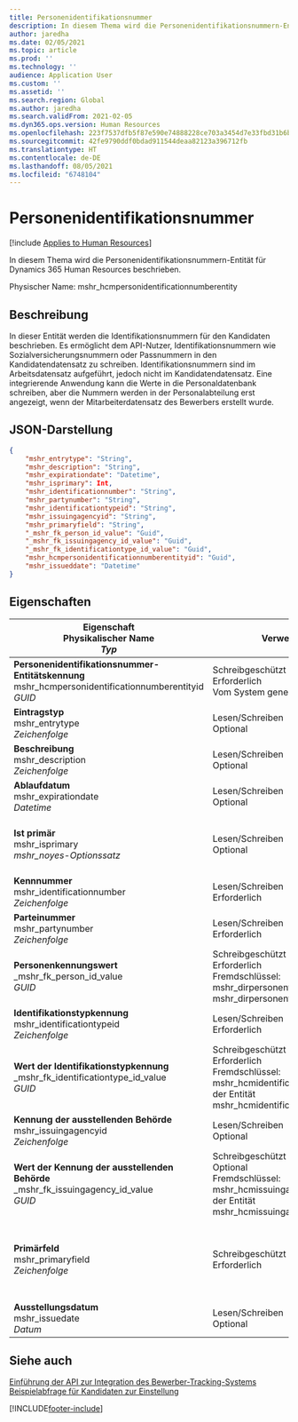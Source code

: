 ```yaml
---
title: Personenidentifikationsnummer
description: In diesem Thema wird die Personenidentifikationsnummern-Entität für Dynamics 365 Human Resources beschrieben.
author: jaredha
ms.date: 02/05/2021
ms.topic: article
ms.prod: ''
ms.technology: ''
audience: Application User
ms.custom: ''
ms.assetid: ''
ms.search.region: Global
ms.author: jaredha
ms.search.validFrom: 2021-02-05
ms.dyn365.ops.version: Human Resources
ms.openlocfilehash: 223f7537dfb5f87e590e74888228ce703a3454d7e33fbd31b6b9a6915884fa4a
ms.sourcegitcommit: 42fe9790ddf0bdad911544deaa82123a396712fb
ms.translationtype: HT
ms.contentlocale: de-DE
ms.lasthandoff: 08/05/2021
ms.locfileid: "6748104"
---
```

# <a name="person-identification-number"></a>Personenidentifikationsnummer

[!include [Applies to Human Resources](../includes/applies-to-hr.md)]

In diesem Thema wird die Personenidentifikationsnummern-Entität für Dynamics 365 Human Resources beschrieben.

Physischer Name: mshr_hcmpersonidentificationnumberentity

## <a name="description"></a>Beschreibung

In dieser Entität werden die Identifikationsnummern für den Kandidaten beschrieben. Es ermöglicht dem API-Nutzer, Identifikationsnummern wie Sozialversicherungsnummern oder Passnummern in den Kandidatendatensatz zu schreiben. Identifikationsnummern sind im Arbeitsdatensatz aufgeführt, jedoch nicht im Kandidatendatensatz. Eine integrierende Anwendung kann die Werte in die Personaldatenbank schreiben, aber die Nummern werden in der Personalabteilung erst angezeigt, wenn der Mitarbeiterdatensatz des Bewerbers erstellt wurde.

## <a name="json-representation"></a>JSON-Darstellung

```json
{
    "mshr_entrytype": "String",
    "mshr_description": "String",
    "mshr_expirationdate": "Datetime",
    "mshr_isprimary": Int,
    "mshr_identificationnumber": "String",
    "mshr_partynumber": "String",
    "mshr_identificationtypeid": "String",
    "mshr_issuingagencyid": "String",
    "mshr_primaryfield": "String",
    "_mshr_fk_person_id_value": "Guid",
    "_mshr_fk_issuingagency_id_value": "Guid",
    "_mshr_fk_identificationtype_id_value": "Guid",
    "mshr_hcmpersonidentificationnumberentityid": "Guid",
    "mshr_issueddate": "Datetime"
}
```

## <a name="properties"></a>Eigenschaften

| Eigenschaft<br>**Physikalischer Name**<br>**_Typ_** | Verwenden | Beschreibung |
| --- | --- | --- |
| **Personenidentifikationsnummer-Entitätskennung**<br>mshr_hcmpersonidentificationnumberentityid<br>*GUID* | Schreibgeschützt<br>Erforderlich<br>Vom System generiert | Eindeutiger primäre Bezeichner für den Datensatz der Personenidentifikationsnummer. |
| **Eintragstyp**<br>mshr_entrytype<br>*Zeichenfolge* | Lesen/Schreiben<br>Optional | Freier Wert zum Verweis auf die Art der Eingabe für die Identifikationsnummer. |
| **Beschreibung**<br>mshr_description<br>*Zeichenfolge* | Lesen/Schreiben<br>Optional | Die Beschreibung der Kennnummer. |
| **Ablaufdatum**<br>mshr_expirationdate<br>*Datetime* | Lesen/Schreiben<br>Optional | Das Datum, an dem die Identifikationsnummer oder das zugehörige Dokument abläuft. |
| **Ist primär**<br>mshr_isprimary<br>*mshr_noyes-Optionssatz* | Lesen/Schreiben<br>Optional | Definiert, ob die Identifikationsnummer der primäre Datensatz für die Person für diesen Identifikationstyp ist. |
| **Kennnummer**<br>mshr_identificationnumber<br>*Zeichenfolge* | Lesen/Schreiben<br>Erforderlich | Die Kennnummer |
| **Parteinummer**<br>mshr_partynumber<br>*Zeichenfolge* | Lesen/Schreiben<br>Erforderlich | Der Bezeichner der Partei (Person) im Besitz der Identifikationsnummer. |
| **Personenkennungswert**<br>_mshr_fk_person_id_value<br>*GUID* | Schreibgeschützt<br>Erforderlich<br>Fremdschlüssel: mshr_dirpersonentityid der Entität mshr_dirpersonentity | Der eindeutige Bezeichner der Partei (Person). |
| **Identifikationstypkennung**<br>mshr_identificationtypeid<br>*Zeichenfolge* | Lesen/Schreiben<br>Erforderlich | Der Typ der Identifikationsnummer. |
| **Wert der Identifikationstypkennung**<br>_mshr_fk_identificationtype_id_value<br>*GUID* | Schreibgeschützt<br>Erforderlich<br>Fremdschlüssel: mshr_hcmidentificationtypeentityid der Entität mshr_hcmidentificationtypeentity | Systemgenerierter eindeutiger Bezeichner des Identifikationstyps. |
| **Kennung der ausstellenden Behörde**<br>mshr_issuingagencyid<br>*Zeichenfolge* | Lesen/Schreiben<br>Optional | Die Behörde oder Organisation, die die Identifikationsnummer ausstellt. |
| **Wert der Kennung der ausstellenden Behörde**<br>_mshr_fk_issuingagency_id_value<br>*GUID* | Schreibgeschützt<br>Optional<br>Fremdschlüssel: mshr_hcmissuingagencyentityid der Entität mshr_hcmissuingagencyentity | Systemgenerierter eindeutiger Bezeichner der Behörde, die die Identifikationsnummer ausstellt. |
| **Primärfeld**<br>mshr_primaryfield<br>*Zeichenfolge* | Schreibgeschützt<br>Erforderlich | Feld, das als ein weitere Bezeichner des Entitätsdatensatzes verwendet werden kann. Kombination aus Parteinummer, Kennung des Identifikationstyps und Identifikationsnummer. |
| **Ausstellungsdatum**<br>mshr_issuedate<br>*Datum* | Lesen/Schreiben<br>Optional | Das Datum, an dem die Identifikationsnummer ausgestellt wurde. |

## <a name="see-also"></a>Siehe auch

[Einführung der API zur Integration des Bewerber-Tracking-Systems](hr-admin-integration-ats-api-introduction.md)<br>
[Beispielabfrage für Kandidaten zur Einstellung](hr-admin-integration-ats-api-candidate-to-hire-example-query.md)



[!INCLUDE[footer-include](../includes/footer-banner.md)]